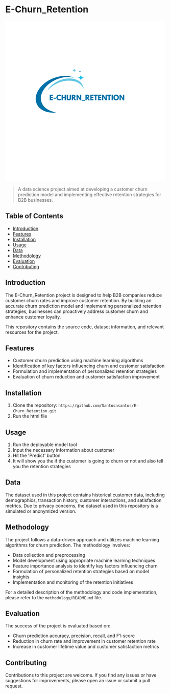 # E-Churn_Retention

![Project Image](E-Churn_Retention.png) <!-- Replace with an image representing your project -->

> A data science project aimed at developing a customer churn prediction model and implementing effective retention strategies for B2B businesses.

## Table of Contents
- [Introduction](#introduction)
- [Features](#features)
- [Installation](#installation)
- [Usage](#usage)
- [Data](#data)
- [Methodology](#methodology)
- [Evaluation](#evaluation)
- [Contributing](#contributing)

## Introduction
The E-Churn_Retention project is designed to help B2B companies reduce customer churn rates and improve customer retention. By building an accurate churn prediction model and implementing personalized retention strategies, businesses can proactively address customer churn and enhance customer loyalty.

This repository contains the source code, dataset information, and relevant resources for the project.

## Features
- Customer churn prediction using machine learning algorithms
- Identification of key factors influencing churn and customer satisfaction
- Formulation and implementation of personalized retention strategies
- Evaluation of churn reduction and customer satisfaction improvement

## Installation
1. Clone the repository: `https://github.com/Santosasantos/E-Churn_Retention.git`
2. Run the html file

## Usage
1. Run the deployable model tool
2. Input the necessary information about customer
3. Hit the 'Predict' button
4. It will show you the if the customer is going to churn or not and also tell you the retention strategies

## Data
The dataset used in this project contains historical customer data, including demographics, transaction history, customer interactions, and satisfaction metrics. Due to privacy concerns, the dataset used in this repository is a simulated or anonymized version.

## Methodology
The project follows a data-driven approach and utilizes machine learning algorithms for churn prediction. The methodology involves:
- Data collection and preprocessing
- Model development using appropriate machine learning techniques
- Feature importance analysis to identify key factors influencing churn
- Formulation of personalized retention strategies based on model insights
- Implementation and monitoring of the retention initiatives

For a detailed description of the methodology and code implementation, please refer to the `methodology/README.md` file.

## Evaluation
The success of the project is evaluated based on:
- Churn prediction accuracy, precision, recall, and F1-score
- Reduction in churn rate and improvement in customer retention rate
- Increase in customer lifetime value and customer satisfaction metrics

## Contributing
Contributions to this project are welcome. If you find any issues or have suggestions for improvements, please open an issue or submit a pull request.

